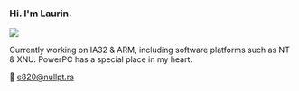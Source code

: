 ### Hi. I'm Laurin.

![](https://i.imgur.com/qWYi13Q.gif)

Currently working on IA32 & ARM, including software platforms such as NT & XNU.
PowerPC has a special place in my heart.

📧 e820@nullpt.rs
